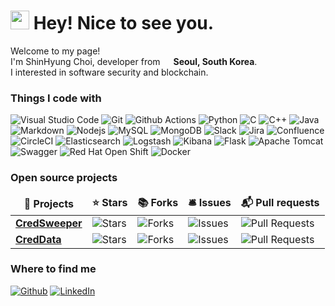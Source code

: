 <h1><img src="https://emojis.slackmojis.com/emojis/images/1531849430/4246/blob-sunglasses.gif?1531849430" width="30"/> Hey! Nice to see you.</h1>

<p>Welcome to my page!</br>
I'm ShinHyung Choi, developer from <img src="https://cdn-icons-png.flaticon.com/512/197/197582.png" width="13"/> <b>Seoul, South Korea</b>.</br>
I interested in software security and blockchain.</p>
<h3>Things I code with</h3>
<p>
  <img alt="Visual Studio Code" src="https://img.shields.io/badge/-Visual%20Studio%20Code-007ACC?
  style=flat-square&logo=Visual%20Studio%20Code&logoColor=white" />
  <img alt="Git" src="https://img.shields.io/badge/-Git-F05032?style=flat-square&logo=git&logoColor=white" />
  <img alt="Github Actions" src="https://img.shields.io/badge/-Github_Actions-2088FF?style=flat-square&logo=github-actions&logoColor=white" />
  <img alt="Python" src="https://img.shields.io/badge/-Python-3776AB?style=flat-square&logo=Python&logoColor=white" />
  <img alt="C" src="https://img.shields.io/badge/-C-A8B9CC?style=flat-square&logo=C&logoColor=white" />
  <img alt="C++" src="https://img.shields.io/badge/-C++-00599C?style=flat-square&logo=C%2B%2B&logoColor=white" />
  <img alt="Java" src="https://img.shields.io/badge/-Java-007396?style=flat-square&logo=Java&logoColor=white" />
  <img alt="Markdown" src="https://img.shields.io/badge/-Markdown-000000?style=flat-square&logo=Markdown&logoColor=white" />
  <img alt="Nodejs" src="https://img.shields.io/badge/-Nodejs-339933?style=flat-square&logo=Node.js&logoColor=white" />
  <img alt="MySQL" src="https://img.shields.io/badge/-MySQL-4479A1?style=flat-square&logo=MySQL&logoColor=white" />
  <img alt="MongoDB" src="https://img.shields.io/badge/-MongoDB-47A248?style=flat-square&logo=mongodb&logoColor=white" />
  <img alt="Slack" src="https://img.shields.io/badge/-Slack-4A154B?style=flat-square&logo=Slack&logoColor=white" />
  <img alt="Jira" src="https://img.shields.io/badge/-Jira-0052CC?style=flat-square&logo=Jira&logoColor=white" />
  <img alt="Confluence" src="https://img.shields.io/badge/-Confluence-172B4D?style=flat-square&logo=Confluence&logoColor=white" />
  <img alt="CircleCI" src="https://img.shields.io/badge/-CircleCI-343434?style=flat-square&logo=CircleCI&logoColor=white" />
  <img alt="Elasticsearch" src="https://img.shields.io/badge/-Elasticsearch-005571?style=flat-square&logo=Elasticsearch&logoColor=white" />
  <img alt="Logstash" src="https://img.shields.io/badge/-Logstash-005571?style=flat-square&logo=Logstash&logoColor=white" />
  <img alt="Kibana" src="https://img.shields.io/badge/-Kibana-005571?style=flat-square&logo=Kibana&logoColor=white" />
  <img alt="Flask" src="https://img.shields.io/badge/-Flask-000000?style=flat-square&logo=Flask&logoColor=white" />
  <img alt="Apache Tomcat" src="https://img.shields.io/badge/-Apache Tomcat-F8DC75?style=flat-square&logo=Apache Tomcat&logoColor=white" />
  <img alt="Swagger" src="https://img.shields.io/badge/-Swagger-85EA2D?style=flat-square&logo=Swagger&logoColor=white" />
  <img alt="Red Hat Open Shift" src="https://img.shields.io/badge/-Red%20Hat%20Open Shift-EE0000?style=flat-square&logo=Red%20Hat%20Open%20Shift&logoColor=white" />
  <img alt="Docker" src="https://img.shields.io/badge/-Docker-2496ED?style=flat-square&logo=docker&logoColor=white" />

</p>
<h3>Open source projects</h3>
<table>
  <thead align="center">
    <tr border: none;>
      <td><b>🎁 Projects</b></td>
      <td><b>⭐ Stars</b></td>
      <td><b>📚 Forks</b></td>
      <td><b>🛎 Issues</b></td>
      <td><b>📬 Pull requests</b></td>
    </tr>
  </thead>
  <tbody>
    <tr>
      <td><a href="https://github.com/Samsung/CredSweeper"><b>CredSweeper</b></a></td>
      <td><img alt="Stars" src="https://img.shields.io/github/stars/Samsung/CredSweeper?style=flat-square&labelColor=343b41"/></td>
      <td><img alt="Forks" src="https://img.shields.io/github/forks/Samsung/CredSweeper?style=flat-square&labelColor=343b41"/></td>
      <td><img alt="Issues" src="https://img.shields.io/github/issues/Samsung/CredSweeper?style=flat-square&labelColor=343b41"/></td>
      <td><img alt="Pull Requests" src="https://img.shields.io/github/issues-pr/Samsung/CredSweeper?style=flat-square&labelColor=343b41"/></td>
    </tr>
	  <tr>
      <td><a href="https://github.com/Samsung/CredData"><b>CredData</b></a></td>
      <td><img alt="Stars" src="https://img.shields.io/github/stars/Samsung/CredData?style=flat-square&labelColor=343b41"/></td>
      <td><img alt="Forks" src="https://img.shields.io/github/forks/Samsung/CredData?style=flat-square&labelColor=343b41"/></td>
      <td><img alt="Issues" src="https://img.shields.io/github/issues/Samsung/CredData?style=flat-square&labelColor=343b41"/></td>
      <td><img alt="Pull Requests" src="https://img.shields.io/github/issues-pr/Samsung/CredData?style=flat-square&labelColor=343b41"/></td>
    </tr>
  </tbody>
</table>

<h3>Where to find me</h3>
<p><a href="https://github.com/csh519" target="_blank"><img alt="Github" src="https://img.shields.io/badge/GitHub-%2312100E.svg?&style=for-the-badge&logo=Github&logoColor=white" /></a> <a href="https://www.linkedin.com/in/%EC%8B%A0%ED%98%95-%EC%B5%9C-aa538b153" target="_blank"><img alt="LinkedIn" src="https://img.shields.io/badge/linkedin-%230077B5.svg?&style=for-the-badge&logo=linkedin&logoColor=white" /></a>
</p>
